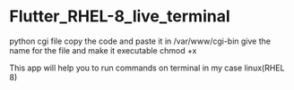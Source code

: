 # Flutter_RHEL-8_live_terminal
python cgi file copy the code and paste it in /var/www/cgi-bin
give the name for the file and make it executable
chmod +x <filename>

This app will help you to run commands on terminal in my case linux(RHEL 8)
